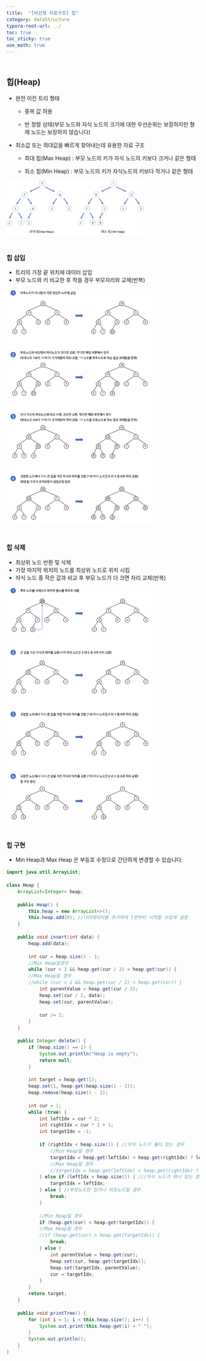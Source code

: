 ```yaml
---
title:  "[비선형 자료구조] 힙"
category: dataStructure
typora-root-url: ../
toc: true
toc_sticky: true
use_math: true
---
```


## <br>힙(Heap)

- 완전 이진 트리 형태

  - 중복 값 허용

  - 반 정렬 상태(부모 노드와 자식 노드의 크기에 대한 우선순위는 보장하지만 형제 노드는 보장하지 않습니다)

- 최소값 또는 최대값을 빠르게 찾아내는데 유용한 자료 구조

  - 최대 힙(Max Heap) : 부모 노드의 키가 자식 노드의 키보다 크거나 같은 형태 

  - 최소 힙(Min Heap) : 부모 노드의 키가 자식노드의 키보다 작거나 같은 형태

    

<img src="/images/2023-11-31-algorithm-Heap/heap-1700280061890-3.png" alt="heap" style="zoom:35%;" />

### <br>힙 삽입

- 트리의 가장 끝 위치에 데이터 삽입
- 부모 노드와 키 비교한 후 작을 경우 부모자리와 교체(반복)



<img src="/images/2023-11-31-algorithm-Heap/heap insert.png" alt="heap insert" style="zoom:60%;" />

### <br>힙 삭제

- 최상위 노드 반환 및 삭제
- 가장 마지막 위치의 노드를 최상위 노드로 위치 시킴
- 자식 노드 중 작은 값과 비교 후 부모 노드가 더 크면 자리 교체(반복)



<img src="/images/2023-11-31-algorithm-Heap/heap delete.png" alt="heap delete" style="zoom:60%;" />



### <br>힙 구현

- Min Heap과 Max Heap 은 부등호 수정으로 간단하게 변경할 수 있습니다.

```java
import java.util.ArrayList;

class Heap {
    ArrayList<Integer> heap;

    public Heap() {
        this.heap = new ArrayList<>();
        this.heap.add(0); //더미데이터를 추가하여 1번부터 시작할 수있게 설정
    }

    public void insert(int data) {
        heap.add(data);

        int cur = heap.size() - 1;
        //Min Heap일경우
        while (cur > 1 && heap.get(cur / 2) > heap.get(cur)) {
        //Max Heap일 경우
        //while (cur > 1 && heap.get(cur / 2) < heap.get(cur)) {
            int parentValue = heap.get(cur / 2);
            heap.set(cur / 2, data);
            heap.set(cur, parentValue);

            cur /= 2;
        }
    }

    public Integer delete() {
        if (heap.size() == 1) {
            System.out.println("Heap is empty");
            return null;
        }

        int target = heap.get(1);
        heap.set(1, heap.get(heap.size() - 1));
        heap.remove(heap.size() - 1);

        int cur = 1;
        while (true) {
            int leftIdx = cur * 2;
            int rightIdx = cur * 2 + 1;
            int targetIdx = -1;

            if (rightIdx < heap.size()) { //자식 노드가 둘다 있는 경우
                //Min Heap일 경우
                targetIdx = heap.get(leftIdx) < heap.get(rightIdx) ? leftIdx : rightIdx;
                //Max Heap일 경우
                //targetIdx = heap.get(leftIdx) > heap.get(rightIdx) ? leftIdx : rightIdx;
            } else if (leftIdx < heap.size()) { ///자식 노드가 하나 있는 경우
                targetIdx = leftIdx;
            } else { //부모노드만 있거나 리프노드일 경우
                break;
            }

            //Min Heap일 경우
            if (heap.get(cur) < heap.get(targetIdx)) {
            //Max Heap일 경우
            //if (heap.get(cur) > heap.get(targetIdx)) {
                break;
            } else {
                int parentValue = heap.get(cur);
                heap.set(cur, heap.get(targetIdx));
                heap.set(targetIdx, parentValue);
                cur = targetIdx;
            }
        }
        return target;
    }

    public void printTree() {
        for (int i = 1; i < this.heap.size(); i++) {
            System.out.print(this.heap.get(i) + " ");
        }
        System.out.println();
    }
}
```

